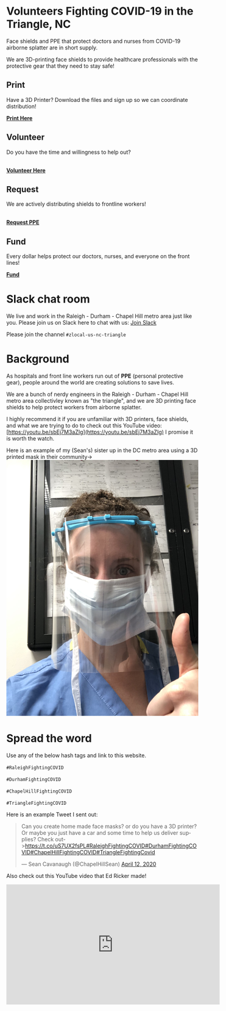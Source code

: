 # Volunteers Fighting COVID-19 in the Triangle, NC

Face shields and PPE that protect doctors and nurses from COVID-19 airborne splatter are in short supply.

We are 3D-printing face shields to provide healthcare professionals with the protective gear that they need to stay safe!

<div id="menu">

<div id="section">
<h2>Print</h2>

Have a 3D Printer? Download the files and sign up so we can coordinate distribution! <br>

<div id="button"><b><a href="docs/print.html">Print Here</a></b></div>
</div>

<div id="section">
<h2>Volunteer</h2>

Do you have the time and willingness to help out? <br><br>

<div id="button"><b><a href="https://forms.gle/CwF7hVyBP1fBB49A9">Volunteer Here</a></b></div>
</div>

<div id="section">
<h2>Request</h2>

We are actively distributing shields to frontline workers! <br><br>

<div id="button"><b><a href="https://forms.gle/ZrBaD8XHApYGEsFa6">Request PPE</a></b></div>
</div>

<div id="section">
<h2>Fund</h2>

Every dollar helps protect our doctors, nurses, and everyone on the front lines! <br>

<div id="button"><b><a href="docs/fund.html">Fund</a></b></div>
</div>

</div>

# Slack chat room

We live and work in the Raleigh - Durham - Chapel Hill metro area just like you.  Please join us on Slack here to chat with us: [Join Slack](https://join.slack.com/t/masksfordocs/shared_invite/zt-dcwc740h-jZtGkDZl8NMGUKzgRXX56g)

Please join the channel `#zlocal-us-nc-triangle`

# Background

As hospitals and front line workers run out of **PPE** (personal protective gear), people around the world are creating solutions to save lives.

We are a bunch of nerdy engineers in the Raleigh - Durham - Chapel Hill metro area collectivley known as "the triangle", and we are 3D printing face shields to help protect workers from airborne splatter.  

I highly recommend it if you are unfamiliar with 3D printers, face shields, and what we are trying to do to check out this YouTube video: [https://youtu.be/sbEj7M3aZIg](https://youtu.be/sbEj7M3aZIg)  I promise it is worth the watch.

Here is an example of my (Sean's) sister up in the DC metro area using a 3D printed mask in their community->
![mask example](images/callan_mask.jpg)

# Spread the word

Use any of the below hash tags and link to this website.

`#RaleighFightingCOVID`

`#DurhamFightingCOVID`

`#ChapelHillFightingCOVID`

`#TriangleFightingCOVID`

Here is an example Tweet I sent out:

<blockquote class="twitter-tweet"><p lang="en" dir="ltr">Can you create home made face masks? or do you have a 3D printer? Or maybe you just have a car and some time to help us deliver supplies? Check out-&gt;<a href="https://t.co/uS7UX2fsPL">https://t.co/uS7UX2fsPL</a><a href="https://twitter.com/hashtag/RaleighFightingCOVID?src=hash&amp;ref_src=twsrc%5Etfw">#RaleighFightingCOVID</a><a href="https://twitter.com/hashtag/DurhamFightingCOVID?src=hash&amp;ref_src=twsrc%5Etfw">#DurhamFightingCOVID</a><a href="https://twitter.com/hashtag/ChapelHillFightingCOVID?src=hash&amp;ref_src=twsrc%5Etfw">#ChapelHillFightingCOVID</a><a href="https://twitter.com/hashtag/TriangleFightingCovid?src=hash&amp;ref_src=twsrc%5Etfw">#TriangleFightingCovid</a></p>&mdash; Sean Cavanaugh (@ChapelHillSean) <a href="https://twitter.com/ChapelHillSean/status/1249478755938185217?ref_src=twsrc%5Etfw">April 12, 2020</a></blockquote> <script async src="https://platform.twitter.com/widgets.js" charset="utf-8"></script>

Also check out this YouTube video that Ed Ricker made!
<iframe width="560" height="315" src="https://www.youtube.com/embed/e53OFCiiXZc" frameborder="0" allow="accelerometer; autoplay; encrypted-media; gyroscope; picture-in-picture" allowfullscreen></iframe>
